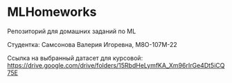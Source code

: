 # MLHomeworks
Репозиторий для домашних заданий по ML

Студентка: Самсонова Валерия Игоревна, М8О-107М-22

Ссылка на выбранный датасет для курсовой: https://drive.google.com/drive/folders/15RbdHeLymfKA_Xm96rIrGe4Dt5iCQ75E
